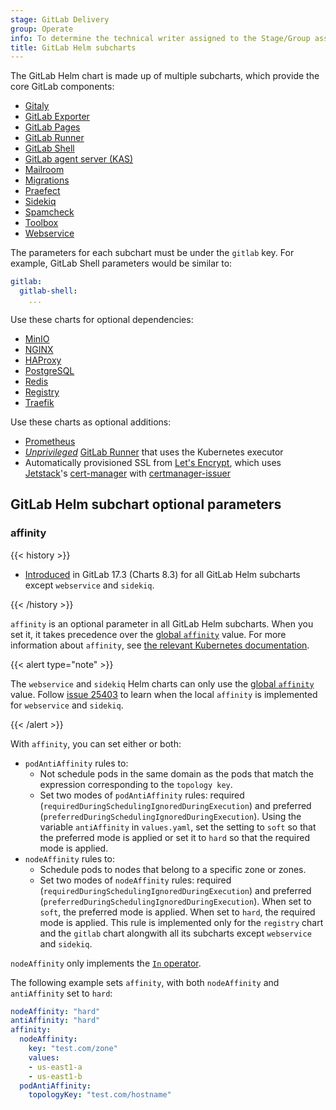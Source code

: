 ```yaml
---
stage: GitLab Delivery
group: Operate
info: To determine the technical writer assigned to the Stage/Group associated with this page, see https://handbook.gitlab.com/handbook/product/ux/technical-writing/#assignments
title: GitLab Helm subcharts
---
```


The GitLab Helm chart is made up of multiple subcharts,
which provide the core GitLab components:

- [Gitaly](gitaly/_index.md)
- [GitLab Exporter](gitlab-exporter/_index.md)
- [GitLab Pages](gitlab-pages/_index.md)
- [GitLab Runner](gitlab-runner/_index.md)
- [GitLab Shell](gitlab-shell/_index.md)
- [GitLab agent server (KAS)](kas/_index.md)
- [Mailroom](mailroom/_index.md)
- [Migrations](migrations/_index.md)
- [Praefect](praefect/_index.md)
- [Sidekiq](sidekiq/_index.md)
- [Spamcheck](spamcheck/_index.md)
- [Toolbox](toolbox/_index.md)
- [Webservice](webservice/_index.md)

The parameters for each subchart must be under the `gitlab` key. For example,
GitLab Shell parameters would be similar to:

```yaml
gitlab:
  gitlab-shell:
    ...
```

Use these charts for optional dependencies:

- [MinIO](../minio/_index.md)
- [NGINX](../nginx/_index.md)
- [HAProxy](../haproxy/_index.md)
- [PostgreSQL](https://artifacthub.io/packages/helm/bitnami/postgresql)
- [Redis](https://artifacthub.io/packages/helm/bitnami/redis)
- [Registry](../registry/_index.md)
- [Traefik](../traefik/_index.md)

Use these charts as optional additions:

- [Prometheus](https://artifacthub.io/packages/helm/prometheus-community/prometheus)
- [_Unprivileged_](https://docs.gitlab.com/runner/install/kubernetes.html#running-docker-in-docker-containers-with-gitlab-runner) [GitLab Runner](https://docs.gitlab.com/runner/) that uses the Kubernetes executor
- Automatically provisioned SSL from [Let's Encrypt](https://letsencrypt.org/), which uses [Jetstack](https://venafi.com/jetstack-consult/)'s [cert-manager](https://cert-manager.io/docs/) with [certmanager-issuer](../certmanager-issuer/_index.md)

## GitLab Helm subchart optional parameters

### affinity

{{< history >}}

- [Introduced](https://gitlab.com/gitlab-org/charts/gitlab/-/merge_requests/3770) in GitLab 17.3 (Charts 8.3) for all GitLab Helm subcharts except `webservice` and `sidekiq`.

{{< /history >}}

`affinity` is an optional parameter in all GitLab Helm subcharts. When you set it, it takes precedence over the [global `affinity`](../globals.md#affinity) value.
For more information about `affinity`, see [the relevant Kubernetes documentation](https://kubernetes.io/docs/concepts/scheduling-eviction/assign-pod-node/#affinity-and-anti-affinity).

{{< alert type="note" >}}

The `webservice` and `sidekiq` Helm charts can only use the [global `affinity`](../globals.md#affinity) value. Follow [issue 25403](https://gitlab.com/gitlab-com/gl-infra/production-engineering/-/issues/25403) to learn when the local `affinity` is implemented for `webservice` and `sidekiq`.

{{< /alert >}}

With `affinity`, you can set either or both:

- `podAntiAffinity` rules to:
  - Not schedule pods in the same domain as the pods that match the expression corresponding to the `topology key`.
  - Set two modes of `podAntiAffinity` rules: required (`requiredDuringSchedulingIgnoredDuringExecution`) and preferred
    (`preferredDuringSchedulingIgnoredDuringExecution`). Using the variable `antiAffinity` in `values.yaml`, set the setting to `soft` so that the preferred mode is
    applied or set it to `hard` so that the required mode is applied.
- `nodeAffinity` rules to:
  - Schedule pods to nodes that belong to a specific zone or zones.
  - Set two modes of `nodeAffinity` rules: required (`requiredDuringSchedulingIgnoredDuringExecution`) and preferred
    (`preferredDuringSchedulingIgnoredDuringExecution`). When set to `soft`, the preferred mode is applied. When set to `hard`, the required mode is applied. This
    rule is implemented only for the `registry` chart and the `gitlab` chart alongwith all its subcharts except `webservice` and `sidekiq`.

`nodeAffinity` only implements the [`In` operator](https://kubernetes.io/docs/concepts/scheduling-eviction/assign-pod-node/#operators).

The following example sets `affinity`, with both `nodeAffinity` and `antiAffinity` set to `hard`:

```yaml
nodeAffinity: "hard"
antiAffinity: "hard"
affinity:
  nodeAffinity:
    key: "test.com/zone"
    values:
    - us-east1-a
    - us-east1-b
  podAntiAffinity:
    topologyKey: "test.com/hostname"
```
